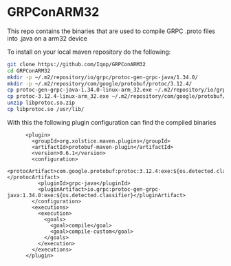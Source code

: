 # GRPConARM32

This repo contains the binaries that are used to compile GRPC .proto files into .java on a arm32 device

To install on your local maven repository do the following:

```bash
git clone https://github.com/Iqop/GRPConARM32
cd GRPConARM32
mkdir -p ~/.m2/repository/io/grpc/protoc-gen-grpc-java/1.34.0/
mkdir -p ~/.m2/repository/com/google/protobuf/protoc/3.12.4/
cp protoc-gen-grpc-java-1.34.0-linux-arm_32.exe ~/.m2/repository/io/grpc/protoc-gen-grpc-java/1.34.0/
cp protoc-3.12.4-linux-arm_32.exe ~/.m2/repository/com/google/protobuf/protoc/3.12.4/
unzip libprotoc.so.zip
cp libprotoc.so /usr/lib/
```
With this the following plugin configuration can find the compiled binaries

```
      <plugin>
        <groupId>org.xolstice.maven.plugins</groupId>
        <artifactId>protobuf-maven-plugin</artifactId>
        <version>0.6.1</version>
        <configuration>
          <protocArtifact>com.google.protobuf:protoc:3.12.4:exe:${os.detected.classifier}</protocArtifact>
          <pluginId>grpc-java</pluginId>
          <pluginArtifact>io.grpc:protoc-gen-grpc-java:1.34.0:exe:${os.detected.classifier}</pluginArtifact>
        </configuration>
        <executions>
          <execution>
            <goals>
              <goal>compile</goal>
              <goal>compile-custom</goal>
            </goals>
          </execution>
        </executions>
      </plugin>
```
